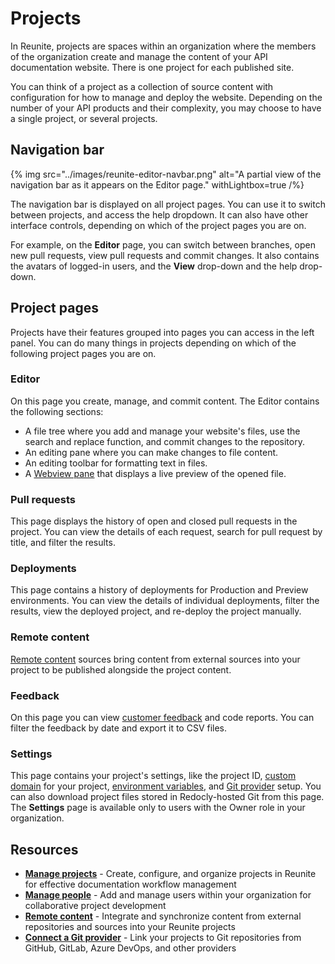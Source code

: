 # Projects

In Reunite, projects are spaces within an organization where the members of the organization create and manage the content of your API documentation website.
There is one project for each published site.

You can think of a project as a collection of source content with configuration for how to manage and deploy the website.
Depending on the number of your API products and their complexity, you may choose to have a single project, or several projects.

## Navigation bar

{% img
  src="../images/reunite-editor-navbar.png"
  alt="A partial view of the navigation bar as it appears on the Editor page."
  withLightbox=true
/%}

The navigation bar is displayed on all project pages.
You can use it to switch between projects, and access the help dropdown.
It can also have other interface controls, depending on which of the project pages you are on.

For example, on the **Editor** page, you can switch between branches, open new pull requests, view pull requests and commit changes.
It also contains the avatars of logged-in users, and the **View** drop-down and the help drop-down.

## Project pages

Projects have their features grouped into pages you can access in the left panel.
You can do many things in projects depending on which of the following project pages you are on.

### Editor

On this page you create, manage, and commit content. The Editor contains the following sections:

- A file tree where you add and manage your website's files, use the search and replace function, and commit changes to the repository.
- An editing pane where you can make changes to file content.
- An editing toolbar for formatting text in files.
- A [Webview pane](./use-webview.md) that displays a live preview of the opened file.

### Pull requests

This page displays the history of open and closed pull requests in the project.
You can view the details of each request, search for pull request by title, and filter the results.

### Deployments

This page contains a history of deployments for Production and Preview environments.
You can view the details of individual deployments, filter the results, view the deployed project, and re-deploy the project manually.

### Remote content

[Remote content](./remote-content/index.md) sources bring content from external sources into your project to be published alongside the project content.

### Feedback

On this page you can view [customer feedback](../../config/feedback.md) and code reports.
You can filter the feedback by date and export it to CSV files.

### Settings

This page contains your project's settings, like the project ID, [custom domain](./custom-domain.md) for your project, [environment variables](./env-variables.md), and [Git provider](./connect-git/connect-git-provider.md) setup.
You can also download project files stored in Redocly-hosted Git from this page.
The **Settings** page is available only to users with the Owner role in your organization.

## Resources

- **[Manage projects](./manage-projects.md)** - Create, configure, and organize projects in Reunite for effective documentation workflow management
- **[Manage people](../organization/manage-people.md)** - Add and manage users within your organization for collaborative project development
- **[Remote content](./remote-content/index.md)** - Integrate and synchronize content from external repositories and sources into your Reunite projects
- **[Connect a Git provider](./connect-git/connect-git-provider.md)** - Link your projects to Git repositories from GitHub, GitLab, Azure DevOps, and other providers

